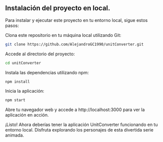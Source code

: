 ## Instalación del proyecto en local.

Para instalar y ejecutar este proyecto en tu entorno local, sigue estos pasos:

Clona este repositorio en tu máquina local utilizando Git:

```bash
git clone https://github.com/AlejandroGC1990/unitConverter.git
```

Accede al directorio del proyecto:
```bash
cd unitConverter
```

Instala las dependencias utilizando npm:
```bash
npm install
```

Inicia la aplicación:
```bash
npm start
```

Abre tu navegador web y accede a http://localhost:3000 para ver la aplicación en acción.

¡Listo! Ahora deberías tener la aplicación UnitConverter funcionando en tu entorno local. Disfruta explorando los personajes de esta divertida serie animada.